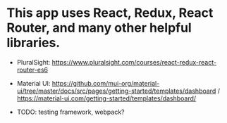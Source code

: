 # This app uses React, Redux, React Router, and many other helpful libraries.

- PluralSight: https://www.pluralsight.com/courses/react-redux-react-router-es6

- Material UI: https://github.com/mui-org/material-ui/tree/master/docs/src/pages/getting-started/templates/dashboard / https://material-ui.com/getting-started/templates/dashboard/

- TODO: testing framework, webpack?
